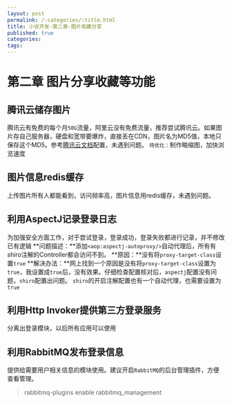 ```yaml
---
layout: post
permalink: /:categories/:title.html
title: 小说开发-第二章-图片收藏分享
published: true
categories:
tags:
---
```


# 第二章 图片分享收藏等功能

## 腾讯云储存图片
腾讯云有免费的每个月`50G`流量，阿里云没有免费流量，推荐尝试腾讯云。如果图片存自己服务器，硬盘和宽带要爆炸，直接丢在CDN，图片名为MD5值，本地只保存这个MD5。参考[腾讯云文档](https://www.qcloud.com/document/product/436/6273)配置，未遇到问题。
`待优化：`制作略缩图，加快浏览速度

## 图片信息redis缓存
上传图片所有人都能看到，访问频率高，图片信息用redis缓存，未遇到问题。

## 利用AspectJ记录登录日志
为加强安全方面工作，对于尝试登录，登录成功，登录失败都进行记录，并不修改已有逻辑
**问题描述：**添加`<aop:aspectj-autoproxy/>`自动代理后，所有有shiro注解的Controller都会访问不到。
**原因：**没有将`proxy-target-class`设置`true`
**解决办法：**网上找到一个原因是没有将`proxy-target-class`设置为`true`，我设置成`true`后，没有效果。仔细检查配置核对后，`aspectj`配置没有问题，`shiro`配置出问题。 `shiro`的开启注解配置也有一个自动代理，也需要设置为`true`

## 利用Http Invoker提供第三方登录服务
分离出登录模块，以后所有应用可以使用

## 利用RabbitMQ发布登录信息
提供给需要用户相关信息的模块使用。建议开启`RabbitMQ`的后台管理插件，方便查看管理。
> rabbitmq-plugins enable rabbitmq_management

